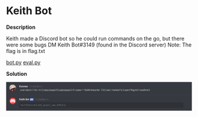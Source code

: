 # Keith Bot

__Description__

Keith made a Discord bot so he could run commands on the go, but there were some bugs
DM Keith Bot#3149 (found in the Discord server)
Note: The flag is in flag.txt

[bot.py](bot.py)      [eval.py](eval.py)

__Solution__

![alt text](solve.png)
